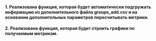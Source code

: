 #### 1. Реализована функция, которая будет автоматически подгружать информацию из дополнительного файла groups_add.csv и на основании дополнительных параметров пересчитывать метрики.
#### 2. Реализована функция, которая будет строить графики по получаемым метрикам.
